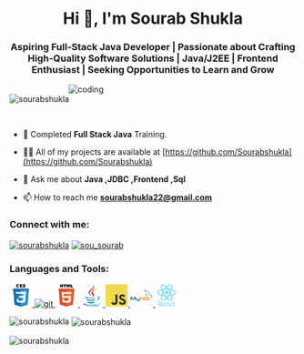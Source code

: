 
<h1 align="center">Hi 👋, I'm Sourab Shukla</h1>
<h3 align="center">Aspiring Full-Stack Java Developer | Passionate about Crafting High-Quality Software Solutions | Java/J2EE | Frontend Enthusiast | Seeking Opportunities to Learn and Grow</h3>
<img align="right" alt="coding" width="400" src="https://cdn.dribbble.com/users/1162077/screenshots/3848914/programmer.gif">

<p align="left"> <img src="https://komarev.com/ghpvc/?username=sourabshukla&label=Profile%20views&color=0e75b6&style=flat" alt="sourabshukla" /> </p>

<p align="left"> <a href="https://twitter.com/" target="blank"><img src="https://img.shields.io/twitter/follow/?logo=twitter&style=for-the-badge" alt="" /></a> </p>

- 🌱  Completed **Full Stack Java** Training.

- 👨‍💻 All of my projects are available at [https://github.com/Sourabshukla](https://github.com/Sourabshukla)

- 💬 Ask me about **Java ,JDBC ,Frontend ,Sql**

- 📫 How to reach me **sourabshukla22@gmail.com**

<h3 align="left">Connect with me:</h3>
<p align="left">
<a href="https://linkedin.com/in/sourabshukla" target="blank"><img align="center" src="https://raw.githubusercontent.com/rahuldkjain/github-profile-readme-generator/master/src/images/icons/Social/linked-in-alt.svg" alt="sourabshukla" height="30" width="40" /></a>
<a href="https://instagram.com/sou_sourab" target="blank"><img align="center" src="https://raw.githubusercontent.com/rahuldkjain/github-profile-readme-generator/master/src/images/icons/Social/instagram.svg" alt="sou_sourab" height="30" width="40" /></a>
</p>

<h3 align="left">Languages and Tools:</h3>
<p align="left"> <a href="https://www.w3schools.com/css/" target="_blank" rel="noreferrer"> <img src="https://raw.githubusercontent.com/devicons/devicon/master/icons/css3/css3-original-wordmark.svg" alt="css3" width="40" height="40"/> </a> <a href="https://git-scm.com/" target="_blank" rel="noreferrer"> <img src="https://www.vectorlogo.zone/logos/git-scm/git-scm-icon.svg" alt="git" width="40" height="40"/> </a> <a href="https://www.w3.org/html/" target="_blank" rel="noreferrer"> <img src="https://raw.githubusercontent.com/devicons/devicon/master/icons/html5/html5-original-wordmark.svg" alt="html5" width="40" height="40"/> </a> <a href="https://www.java.com" target="_blank" rel="noreferrer"> <img src="https://raw.githubusercontent.com/devicons/devicon/master/icons/java/java-original.svg" alt="java" width="40" height="40"/> </a> <a href="https://developer.mozilla.org/en-US/docs/Web/JavaScript" target="_blank" rel="noreferrer"> <img src="https://raw.githubusercontent.com/devicons/devicon/master/icons/javascript/javascript-original.svg" alt="javascript" width="40" height="40"/> </a> <a href="https://www.mysql.com/" target="_blank" rel="noreferrer"> <img src="https://raw.githubusercontent.com/devicons/devicon/master/icons/mysql/mysql-original-wordmark.svg" alt="mysql" width="40" height="40"/> </a> <a href="https://reactjs.org/" target="_blank" rel="noreferrer"> <img src="https://raw.githubusercontent.com/devicons/devicon/master/icons/react/react-original-wordmark.svg" alt="react" width="40" height="40"/> </a> </p>

<p><img align="left" src="https://github-readme-stats.vercel.app/api/top-langs?username=sourabshukla&show_icons=true&locale=en&layout=compact" alt="sourabshukla" /></p>

<p>&nbsp;<img align="center" src="https://github-readme-stats.vercel.app/api?username=sourabshukla&show_icons=true&locale=en" alt="sourabshukla" /></p>

<p><img align="center" src="https://github-readme-streak-stats.herokuapp.com/?user=sourabshukla&" alt="sourabshukla" /></p>
